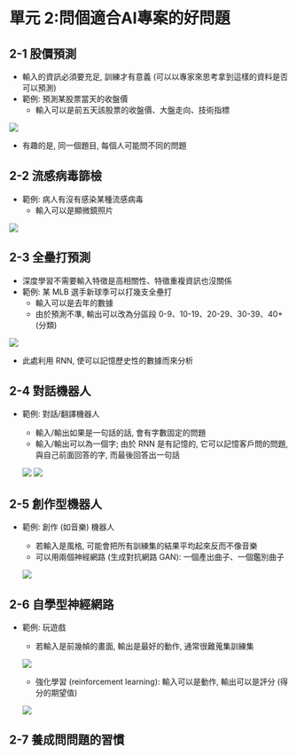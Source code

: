 單元 2:問個適合AI專案的好問題
=========================

## 2-1 股價預測
- 輸入的資訊必須要充足, 訓練才有意義 (可以以專家來思考拿到這樣的資料是否可以預測)
- 範例: 預測某股票當天的收盤價
  - 輸入可以是前五天該股票的收盤價、大盤走向、技術指標

![](https://user-images.githubusercontent.com/11552271/135498695-8b014cce-303a-4671-a9e5-d141d6708f92.png)

- 有趣的是, 同一個題目, 每個人可能問不同的問題

## 2-2 流感病毒篩檢
- 範例: 病人有沒有感染某種流感病毒
  - 輸入可以是顯微鏡照片

![](https://user-images.githubusercontent.com/11552271/135498815-dc989786-d2f4-41b0-bd85-450dbc243e0a.png)

## 2-3 全壘打預測
- 深度學習不需要輸入特徵是高相關性、特徵重複資訊也沒關係
- 範例: 某 MLB 選手新球季可以打幾支全壘打
  - 輸入可以是去年的數據
  - 由於預測不準, 輸出可以改為分區段 0-9、10-19、20-29、30-39、40+ (分類)

![](https://user-images.githubusercontent.com/11552271/135498899-c1d57f2a-8584-49cd-8d0b-43cee6da0576.png)

- 此處利用 RNN, 使可以記憶歷史性的數據而來分析

## 2-4 對話機器人
- 範例: 對話/翻譯機器人
  - 輸入/輸出如果是一句話的話, 會有字數固定的問題
  - 輸入/輸出可以為一個字; 由於 RNN 是有記憶的, 它可以記憶客戶問的問題, 與自己前面回答的字, 而最後回答出一句話

  ![](https://user-images.githubusercontent.com/11552271/135669831-d67b9f51-8aea-47d1-b9a6-09c22074cbcc.png)
  ![](https://user-images.githubusercontent.com/11552271/135670094-025cc2f9-d4a5-466f-be4a-11d2efb69e62.png)

## 2-5 創作型機器人
- 範例: 創作 (如音樂) 機器人
  - 若輸入是風格, 可能會把所有訓練集的結果平均起來反而不像音樂
  - 可以用兩個神經網路 (生成對抗網路 GAN): 一個產出曲子、一個鑑別曲子

  ![](https://user-images.githubusercontent.com/11552271/135672140-c3d6bdce-079e-4354-a57c-3e3a010287b8.png)

## 2-6 自學型神經網路
- 範例: 玩遊戲
  - 若輸入是前幾幀的畫面, 輸出是最好的動作, 通常很難蒐集訓練集

  ![](https://user-images.githubusercontent.com/11552271/135728413-4598c32f-0118-4c2a-95bf-2ed2be0e098e.png)

  - 強化學習 (reinforcement learning): 輸入可以是動作, 輸出可以是評分 (得分的期望值)

  ![](https://user-images.githubusercontent.com/11552271/135728464-e0f733d3-8524-4e72-a09a-615e7210382a.png)

## 2-7 養成問問題的習慣

